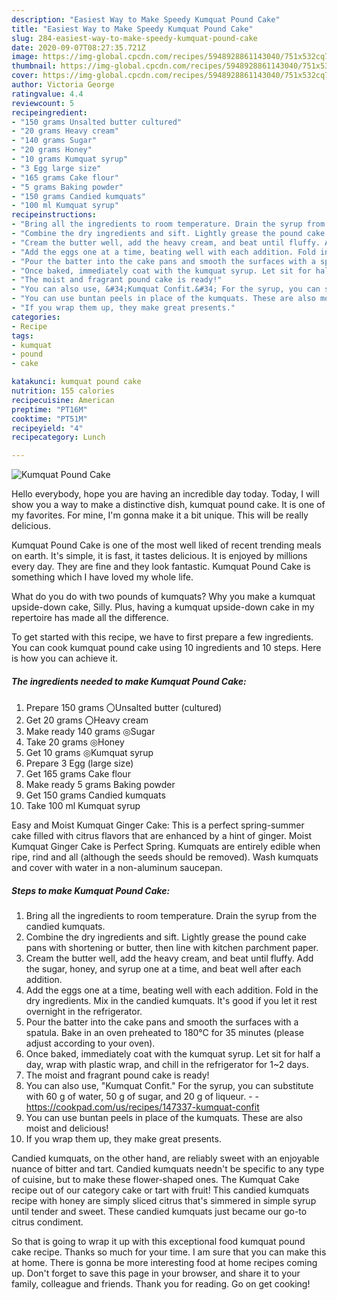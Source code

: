 ```yaml
---
description: "Easiest Way to Make Speedy Kumquat Pound Cake"
title: "Easiest Way to Make Speedy Kumquat Pound Cake"
slug: 284-easiest-way-to-make-speedy-kumquat-pound-cake
date: 2020-09-07T08:27:35.721Z
image: https://img-global.cpcdn.com/recipes/5948928861143040/751x532cq70/kumquat-pound-cake-recipe-main-photo.jpg
thumbnail: https://img-global.cpcdn.com/recipes/5948928861143040/751x532cq70/kumquat-pound-cake-recipe-main-photo.jpg
cover: https://img-global.cpcdn.com/recipes/5948928861143040/751x532cq70/kumquat-pound-cake-recipe-main-photo.jpg
author: Victoria George
ratingvalue: 4.4
reviewcount: 5
recipeingredient:
- "150 grams Unsalted butter cultured"
- "20 grams Heavy cream"
- "140 grams Sugar"
- "20 grams Honey"
- "10 grams Kumquat syrup"
- "3 Egg large size"
- "165 grams Cake flour"
- "5 grams Baking powder"
- "150 grams Candied kumquats"
- "100 ml Kumquat syrup"
recipeinstructions:
- "Bring all the ingredients to room temperature. Drain the syrup from the candied kumquats."
- "Combine the dry ingredients and sift. Lightly grease the pound cake pans with shortening or butter, then line with kitchen parchment paper."
- "Cream the butter well, add the heavy cream, and beat until fluffy. Add the sugar, honey, and syrup one at a time, and beat well after each addition."
- "Add the eggs one at a time, beating well with each addition. Fold in the dry ingredients. Mix in the candied kumquats. It&#39;s good if you let it rest overnight in the refrigerator."
- "Pour the batter into the cake pans and smooth the surfaces with a spatula. Bake in an oven preheated to 180°C for 35 minutes (please adjust according to your oven)."
- "Once baked, immediately coat with the kumquat syrup. Let sit for half a day, wrap with plastic wrap, and chill in the refrigerator for 1~2 days."
- "The moist and fragrant pound cake is ready!"
- "You can also use, &#34;Kumquat Confit.&#34; For the syrup, you can substitute with 60 g of water, 50 g of sugar, and 20 g of liqueur.  https://cookpad.com/us/recipes/147337-kumquat-confit"
- "You can use buntan peels in place of the kumquats. These are also moist and delicious!"
- "If you wrap them up, they make great presents."
categories:
- Recipe
tags:
- kumquat
- pound
- cake

katakunci: kumquat pound cake 
nutrition: 155 calories
recipecuisine: American
preptime: "PT16M"
cooktime: "PT51M"
recipeyield: "4"
recipecategory: Lunch

---
```



![Kumquat Pound Cake](https://img-global.cpcdn.com/recipes/5948928861143040/751x532cq70/kumquat-pound-cake-recipe-main-photo.jpg)

Hello everybody, hope you are having an incredible day today. Today, I will show you a way to make a distinctive dish, kumquat pound cake. It is one of my favorites. For mine, I'm gonna make it a bit unique. This will be really delicious.

Kumquat Pound Cake is one of the most well liked of recent trending meals on earth. It's simple, it is fast, it tastes delicious. It is enjoyed by millions every day. They are fine and they look fantastic. Kumquat Pound Cake is something which I have loved my whole life.

What do you do with two pounds of kumquats? Why you make a kumquat upside-down cake, Silly. Plus, having a kumquat upside-down cake in my repertoire has made all the difference.


To get started with this recipe, we have to first prepare a few ingredients. You can cook kumquat pound cake using 10 ingredients and 10 steps. Here is how you can achieve it.

<!--inarticleads1-->

##### The ingredients needed to make Kumquat Pound Cake:

1. Prepare 150 grams 〇Unsalted butter (cultured)
1. Get 20 grams 〇Heavy cream
1. Make ready 140 grams ◎Sugar
1. Take 20 grams ◎Honey
1. Get 10 grams ◎Kumquat syrup
1. Prepare 3 Egg (large size)
1. Get 165 grams Cake flour
1. Make ready 5 grams Baking powder
1. Get 150 grams Candied kumquats
1. Take 100 ml Kumquat syrup


Easy and Moist Kumquat Ginger Cake: This is a perfect spring-summer cake filled with citrus flavors that are enhanced by a hint of ginger. Moist Kumquat Ginger Cake is Perfect Spring. Kumquats are entirely edible when ripe, rind and all (although the seeds should be removed). Wash kumquats and cover with water in a non-aluminum saucepan. 

<!--inarticleads2-->

##### Steps to make Kumquat Pound Cake:

1. Bring all the ingredients to room temperature. Drain the syrup from the candied kumquats.
1. Combine the dry ingredients and sift. Lightly grease the pound cake pans with shortening or butter, then line with kitchen parchment paper.
1. Cream the butter well, add the heavy cream, and beat until fluffy. Add the sugar, honey, and syrup one at a time, and beat well after each addition.
1. Add the eggs one at a time, beating well with each addition. Fold in the dry ingredients. Mix in the candied kumquats. It&#39;s good if you let it rest overnight in the refrigerator.
1. Pour the batter into the cake pans and smooth the surfaces with a spatula. Bake in an oven preheated to 180°C for 35 minutes (please adjust according to your oven).
1. Once baked, immediately coat with the kumquat syrup. Let sit for half a day, wrap with plastic wrap, and chill in the refrigerator for 1~2 days.
1. The moist and fragrant pound cake is ready!
1. You can also use, &#34;Kumquat Confit.&#34; For the syrup, you can substitute with 60 g of water, 50 g of sugar, and 20 g of liqueur. -  - https://cookpad.com/us/recipes/147337-kumquat-confit
1. You can use buntan peels in place of the kumquats. These are also moist and delicious!
1. If you wrap them up, they make great presents.


Candied kumquats, on the other hand, are reliably sweet with an enjoyable nuance of bitter and tart. Candied kumquats needn&#39;t be specific to any type of cuisine, but to make these flower-shaped ones. The Kumquat Cake recipe out of our category cake or tart with fruit! This candied kumquats recipe with honey are simply sliced citrus that&#39;s simmered in simple syrup until tender and sweet. These candied kumquats just became our go-to citrus condiment. 

So that is going to wrap it up with this exceptional food kumquat pound cake recipe. Thanks so much for your time. I am sure that you can make this at home. There is gonna be more interesting food at home recipes coming up. Don't forget to save this page in your browser, and share it to your family, colleague and friends. Thank you for reading. Go on get cooking!
